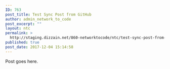 ```yaml
---
ID: 763
post_title: Test Sync Post from GitHub
author: admin_network_to_code
post_excerpt: ""
layout: ntc
permalink: >
  http://staging.dizzain.net/860-networktocode/ntc/test-sync-post-from-github/
published: true
post_date: 2017-12-04 15:14:58
---
```

Post goes here.